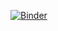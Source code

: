 
[![Binder](https://mybinder.org/badge_logo.svg)](https://mybinder.org/v2/gh/hackyourrun/Firecracker-10K/master)
